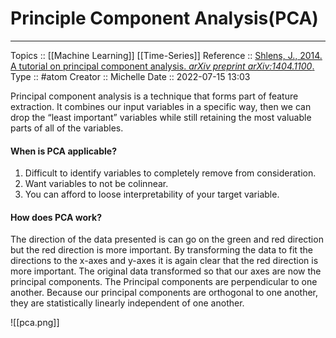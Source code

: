 # Principle Component Analysis(PCA)


---
Topics :: [[Machine Learning]] [[Time-Series]]
Reference :: [Shlens, J., 2014. A tutorial on principal component analysis. _arXiv preprint arXiv:1404.1100_.](https://arxiv.org/pdf/1404.1100.pdf)
Type :: #atom
Creator :: Michelle
Date :: 2022-07-15 13:03


Principal component analysis is a technique that forms part of feature extraction. It combines our input variables in a specific way, then we can drop the “least important” variables while still retaining the most valuable parts of all of the variables. 

#### When is PCA applicable?
1.  Difficult to identify variables to completely remove from consideration.
2.  Want variables to not be colinnear.
3.  You can afford to loose interpretability of your target variable.

#### How does PCA work?
The direction of the data presented is can go on the green and red direction but the red direction is more important. By transforming the data to fit the directions to the x-axes and y-axes it is again clear that the red direction is more important. The original data transformed so that our axes are now the principal components. The Principal components are perpendicular to one another. Because our principal components are orthogonal to one another, they are statistically linearly independent of one another.

![[pca.png]]


